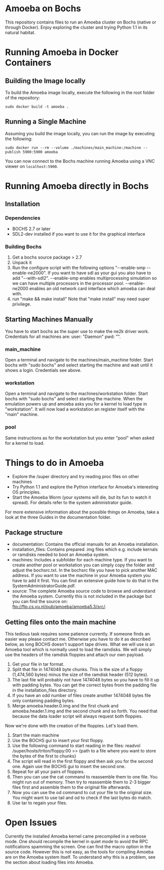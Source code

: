 # Amoeba on Bochs

This repository contains files to run an Amoeba cluster on Bochs (native or through Docker).
Enjoy exploring the cluster and trying Python 1.1 in its natural habitat. 

# Running Amoeba in Docker Containers

## Building the Image locally

To build the Amoeba image locally, execute the following in the root folder of the repository:

`sudo docker build -t amoeba .`

## Running a Single Machine

Assuming you build the image locally, you can run the image by executing the following:

`sudo docker run --rm --volume ./machines/main_machine:/machine --publish 5900:5900 amoeba`

You can now connect to the Bochs machine running Amoeba using a VNC viewer on `localhost:5900`.

# Running Amoeba directly in Bochs

## Installation

### Dependencies
* BOCHS 2.7 or later
* SDL2-dev installed if you want to use it for the graphical interface

### Building Bochs
1. Get a bochs source package > 2.7
2. Unpack it
3. Run the configure script with the following options "--enable-smp --enable-ne2000". If you want to have sdl as your gui you also have to add "--with-sdl2". --enable-smp enables multiprocessing simulation so we can have multiple processors in the processor pool. --enable-ne2000 enables an old network card interface which amoeba can deal with.
4. run "make && make install" Note that "make install" may need super privilege.

## Starting Machines Manually
You have to start bochs as the super use to make the ne2k driver work.
Credentials for all machines are: user: "Daemon" pwd: "".

### main_machine
Open a terminal and navigate to the machines/main_machine folder. Start bochs with "sudo bochs" and select starting the machine and wait until it shows a login. Credentials see above.

### workstation
Open a terminal and navigate to the machines/workstation folder. Start bochs with "sudo bochs" and select starting the machine. When the emulation powers up and amoeba asks you for a kernel to load type in "workstation". It will now load a workstation an register itself with the "main" machine.

### pool
Same instructions as for the workstation but you enter "pool" when asked for a kernel to load.

# Things to do in Amoeba

* Explore the /super directory and try reading proc files on other machines
* Try Python 1.1 and explore the Python interface for Amoeba's interesting OS principles.
* Start the Amoeba Worm (your systems will die, but its fun to watch it spread). For details refer to the system administrator guide.

For more extensive information about the possible things on Amoeba, take a look at the three Guides in the documentation folder.

## Package structure

* documentation: Contains the official manuals for an Amoeba installation.
* installation_files: Contains prepared .img files which e.g. include kernals or ramdisks needed to boot an Amoeba system.
* machines: Includes a subfolder for each machine type. If you want to create another pool or workstation you can simply copy the folder and adjust the bochsrc.txt. In the bochsrc file you have to pick another MAC address. If you want to use the machine in your Amoeba system you have to add it first. You can find an extensive guide how to do that in the SystemAdministratorGuide.pdf.
* source: The complete Amoeba source code to browse and understand the Amoeba system. Currently this is not included in the package but you can find the source on: ftp://ftp.cs.vu.nl/pub/amoeba/amoeba5.3/src/.

## Getting files onto the main machine

This tedious task requires some patience currently. If someone finds an easier way please contact me. Otherwise you have to do it as described below, as long BOCHS doesn't support tape drives.
What we will use is an Amoeba tool which is normally used to load the ramdisks. We will simply use the headers of the ramdisk floppies and attach our own payload.

1. Get your file in tar format.
2. Split that file in 1474048 byte chunks. This is the size of a floppy (1,474,560 bytes) minus the size of the ramdisk header (512 bytes).
3. The last file will probably not have 1474048 bytes so you have to fill it up with padding bytes. You can get the correct bytes from the padding file in the installation_files directory.
4. If you have an odd number of files create another 1474048 bytes file only containing padding bytes.
5. Merge amoeba.header.0.img and the first chunk and amoeba.header.1.img and the second chunk and so forth. You need that because the data loader script will always request both floppies.

Now we're done with the creation of the floppies. Let's load them.

1. Start the main machine
2. Use the BOCHS gui to insert your first floppy.
3. Use the following command to start reading in the files: readvol /super/hosts/triton/floppy:00 >> {path to a file where you want to store the bytes of the first to chunks}
4. The script will read in the first floppy and then ask you for the second one. Again use the BOCHS gui to insert the second one.
5. Repeat for all your pairs of floppies.
6. Then you can use the cat command to reassemble them to one file. You might run out of memory. Then try to reassemble them to 2-3 bigger files first and assemble them to the original file afterwards.
7. Now you can use the od command to cut your file to the original size. You might want to use tail and od to check if the last bytes do match.
8. Use tar to regain your files.

# Open Issues
Currently the installed Amoeba kernel came precompiled in a verbose mode. One should recompile the kernel in quiet mode to avoid the RPC notifications spamming the screen. One can find the macro option in the source code. However this is not easy, as the tools for compiling Amoeba are on the Amoeba system itself. To understand why this is a problem, see the section about loading files into Amoeba.
